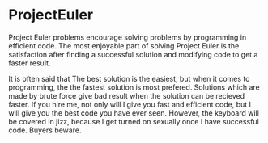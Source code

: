 # ProjectEuler
Project Euler problems encourage solving problems by 
programming in efficient code. The most enjoyable
part of solving Project Euler is the satisfaction 
after finding a successful solution and modifying 
code to get a faster result. 

It is often said that The best solution is the 
easiest, but when it comes to programming, the 
the fastest solution is most prefered. Solutions
which are made by brute force give bad result
when the solution can be recieved faster. If you
hire me, not only will I give you fast and
efficient code, but I will give you the best code
you have ever seen. However, the keyboard will be
covered in jizz, because I get turned on sexually
once I have successful code. Buyers beware.
